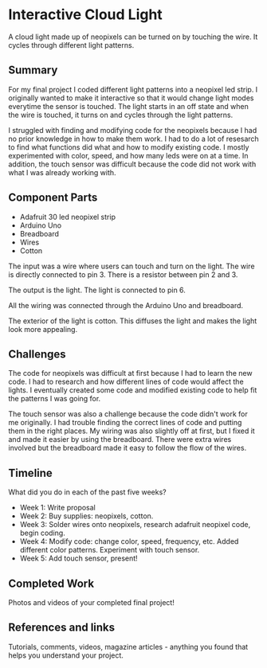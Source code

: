 # Interactive Cloud Light

A cloud light made up of neopixels can be turned on by touching the wire. It cycles through different light patterns. 

## Summary

For my final project I coded different light patterns into a neopixel led strip. I originally wanted to make it interactive so that it would change light modes everytime the sensor is touched. The light starts in an off state and when the wire is touched, it turns on and cycles through the light patterns. 

I struggled with finding and modifying code for the neopixels because I had no prior knowledge in how to make them work. I had to do a lot of resesarch to find what functions did what and how to modify existing code. I mostly experimented with color, speed, and how many leds were on at a time. In addition, the touch sensor was difficult because the code did not work with what I was already working with.

## Component Parts

- Adafruit 30 led neopixel strip
- Arduino Uno
- Breadboard
- Wires
- Cotton

The input was a wire where users can touch and turn on the light. The wire is directly connected to pin 3. There is a resistor between pin 2 and 3.

The output is the light. The light is connected to pin 6.

All the wiring was connected through the Arduino Uno and breadboard.

The exterior of the light is cotton. This diffuses the light and makes the light look more appealing. 

## Challenges

The code for  neopixels was difficult at first because I had to learn the new code. I had to research and how different lines of code would affect the lights. I eventually created some code and modified existing code to help fit the patterns I was going for. 

The touch sensor was also a challenge because the code didn't work for me originally. I had trouble finding the correct lines of code and putting them in the right places. My wiring was also slightly off at first, but I fixed it and made it easier by using the breadboard. There were extra wires involved but the breadboard made it easy to follow the flow of the wires.

## Timeline

What did you do in each of the past five weeks?

- Week 1: Write proposal
- Week 2: Buy supplies: neopixels, cotton.
- Week 3: Solder wires onto neopixels, research adafruit neopixel code, begin coding.
- Week 4: Modify code: change color, speed, frequency, etc. Added different color patterns. Experiment with touch sensor.
- Week 5: Add touch sensor, present!

## Completed Work

Photos and videos of your completed final project!

## References and links

Tutorials, comments, videos, magazine articles - anything you found that helps you understand your project.
